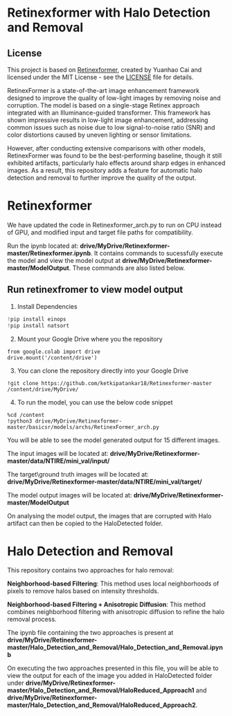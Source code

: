 # **Retinexformer with Halo Detection and Removal**

## License

This project is based on [Retinexformer](https://github.com/caiyuanhao1998/Retinexformer), created by Yuanhao Cai and licensed under the MIT License - see the [LICENSE](./LICENSE.txt) file for details.

RetinexFormer is a state-of-the-art image enhancement framework designed to improve the quality of low-light images by removing noise and corruption. The model is based on a single-stage Retinex approach integrated with an Illuminance-guided transformer. This framework has shown impressive results in low-light image enhancement, addressing common issues such as noise due to low signal-to-noise ratio (SNR) and color distortions caused by uneven lighting or sensor limitations.

However, after conducting extensive comparisons with other models, RetinexFormer was found to be the best-performing baseline, though it still exhibited artifacts, particularly halo effects around sharp edges in enhanced images. As a result, this repository adds a feature for automatic halo detection and removal to further improve the quality of the output.


# Retinexformer

We have updated the code in Retinexformer_arch.py to run on CPU instead of GPU, and modified input and target file paths for compatibility. 

Run the ipynb located at: **drive/MyDrive/Retinexformer-master/Retinexformer.ipynb**. It contains commands to sucessfully execute the model and view the model output at **drive/MyDrive/Retinexformer-master/ModelOutput**. These commands are also listed below.

## Run retinexfromer to view model output

1. Install Dependencies
```python
!pip install einops
!pip install natsort
```

2. Mount your Google Drive where you the repository
```
from google.colab import drive
drive.mount('/content/drive')
```

3. You can clone the repository directly into your Google Drive
```
!git clone https://github.com/ketkipatankar18/Retinexformer-master /content/drive/MyDrive/
```

4. To run the model, you can use the below code snippet
```
%cd /content
!python3 drive/MyDrive/Retinexformer-master/basicsr/models/archs/RetinexFormer_arch.py
```

You will be able to see the model generated output for 15 different images.

The input images will be located at: **drive/MyDrive/Retinexformer-master/data/NTIRE/mini_val/input/**

The target\ground truth images will be located at: **drive/MyDrive/Retinexformer-master/data/NTIRE/mini_val/target/**

The model output images will be located at: **drive/MyDrive/Retinexformer-master/ModelOutput**

On analysing the model output, the images that are corrupted with Halo artifact can then be copied to the HaloDetected folder.

# Halo Detection and Removal

This repository contains two approaches for halo removal:

**Neighborhood-based Filtering**: This method uses local neighborhoods of pixels to remove halos based on intensity thresholds.

**Neighborhood-based Filtering + Anisotropic Diffusion**: This method combines neighborhood filtering with anisotropic diffusion to refine the halo removal process.

 The ipynb file containing the two approaches is present at **drive/MyDrive/Retinexformer-master/Halo_Detection_and_Removal/Halo_Detection_and_Removal.ipynb**

 On executing the two approaches presented in this file, you will be able to view the output for each of the image you added in HaloDetected folder under **drive/MyDrive/Retinexformer-master/Halo_Detection_and_Removal/HaloReduced_Approach1** and **drive/MyDrive/Retinexformer-master/Halo_Detection_and_Removal/HaloReduced_Approach2**.
